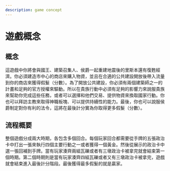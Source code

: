 ```yaml
---
description: game concept
---
```


# 遊戲概念

## 概念

這遊戲中你將會與國王、建築召集人、侯爵一起重建地震後的里斯本還有復甦經濟。你必須建造市中心的商店來購入物資，並且在合適的公共建設開放後帶入流量到你的商店來獲得假髮（分數）。為了開放公共建設，你必須有兩個建築師之一的計畫和足夠的官方授權來驅動。所以在貴族行動中必須有足夠的影響力來說服貴族來幫助你完成這些任務，或者可以選擇和他們交易、提供物資來換取國家行動。你也可以拜訪主教來取得神職板塊、可以提供持續性的能力。最後，你也可以說服侯爵制定對你有利的法令，這將在最後計分實為你取得更多假髮（分數）。

## 流程概要

整個遊戲分成兩大時期，各包含多個回合。每個玩家回合都需要從手牌的五張政治卡中打出一張來執行四個主要行動之一或者獲得一個黃金。然後從展示的政治卡中選一張回補到手牌。當有玩家湊齊兩組瓦礫或者有三墩政治卡被拿完就會結束第一個時期。第二個時期則是當有玩家湊齊四組瓦礫或者又有三墩政治卡被拿完，遊戲就會結束進入最後計分階段。最後獲得最多假髮的就是贏家。

